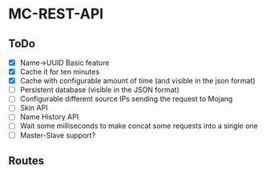 # MC-REST-API

## ToDo

- [X] Name->UUID Basic feature
- [X] Cache it for ten minutes
- [X] Cache with configurable amount of time (and visible in the json format)
- [ ] Persistent database (visible in the JSON format)
- [ ] Configurable different source IPs sending the request to Mojang
- [ ] Skin API
- [ ] Name History API
- [ ] Wait some milliseconds to make concat some requests into a single one
- [ ] Master-Slave support?

## Routes

